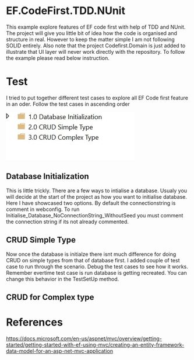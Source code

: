 # EF.CodeFirst.TDD.NUnit
This example explore features of EF code first with help of TDD and NUnit. The project will give you little bit of idea how the code is organised and structure in real. However to keep the matter simple I am not following SOLID entirely. Also note that the project Codefirst.Domain is just added to illustrate that UI layer will never work directly with the repository. To follow the example please read below instruction.
# Test
I tried to put together different test cases to explore all EF Code first feature in an oder. Follow the test cases in ascending order

![](CodeFirst.UnitTest.TDD/ReadMeImages/TestStructure.jpg?raw=true "Optional Title")

## Database Initialization

This is little trickly. There are a few ways to intialise a database. Usualy you will decide at the start of the project as how you want to
initialise database. Here I have showcased two options. By default the connectionstring is comment in webconfig. To run Initialise_Database_NoConnectionString_WithoutSeed 
you must comment the connection string if its not already commented.

## CRUD Simple Type
Now once the database is initialze there isnt much difference for doing CRUD on simple types from that of database first. I added couple of test case to run through the scenario. Debug the test cases to see how it works. Remember evertime test case is run database is getting recreated. You can change this behavior in the TestSetUp method.

## CRUD for Complex type

# References
https://docs.microsoft.com/en-us/aspnet/mvc/overview/getting-started/getting-started-with-ef-using-mvc/creating-an-entity-framework-data-model-for-an-asp-net-mvc-application

